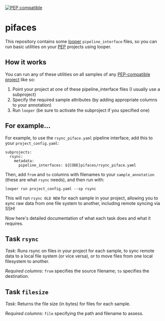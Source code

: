 [![PEP compatible](http://pepkit.github.io/img/PEP-compatible-green.svg)](http://pepkit.github.io)

# pifaces

This repository contains some [looper](http://looper.readthedocs.io) `pipeline_interface` files, so you can run basic utilities on your [PEP](http://pepkit.github.io) projects using looper.

## How it works

You can run any of these utilities on all samples of any [PEP-compatible project](http://pepkit.github.io) like so: 

1. Point your project at one of these pipeline_interface files (I usually use a subproject)
2. Specify the required sample attributes (by adding appropriate columns to your annotation)
3. Run `looper` (be sure to activate the subproject if you specified one)

## For example...

For example, to use the `rsync_piface.yaml` pipeline interface, add this to your `project_config.yaml`:

```{yaml}
subprojects:
  rsync:
    metadata:
      pipeline_interfaces: ${CODE}pifaces/rsync_piface.yaml
```

Then, add `from` and `to` columns with filenames to your `sample_annotation` (these are what `rsync` needs), and then run with:

```
looper run project_config.yaml --sp rsync
```

This will run `rsync OLD NEW` for each sample in your project, allowing you to sync raw data from one file system to another, including remote syncing via SSH!

Now here's detailed documentation of what each task does and what it requires.

## Task `rsync`

*Task*: Runs rsync on files in your project for each sample, to sync remote data to a local file system (or vice versa), or to move files from one local filesystem to another.

*Required columns*: `from` specifies the source filename; `to` specifies the destination.

## Task `filesize`

*Task*: Returns the file size (in bytes) for files for each sample.

*Required columns*: `file` specifying the path and filename to assess.
